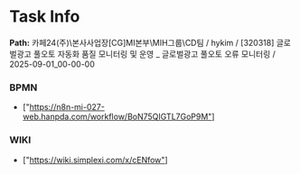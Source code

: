# Task Info

**Path:** 카페24(주)\본사사업장\[CG]MI본부\MIH그룹\CD팀 / hykim / [320318] 글로벌광고 풀오토 자동화 품질 모니터링 및 운영 _ 글로벌광고 풀오토 오류 모니터링 / 2025-09-01_00-00-00

### BPMN
- ["https://n8n-mi-027-web.hanpda.com/workflow/BoN75QIGTL7GoP9M"]

### WIKI
- ["https://wiki.simplexi.com/x/cENfow"]

